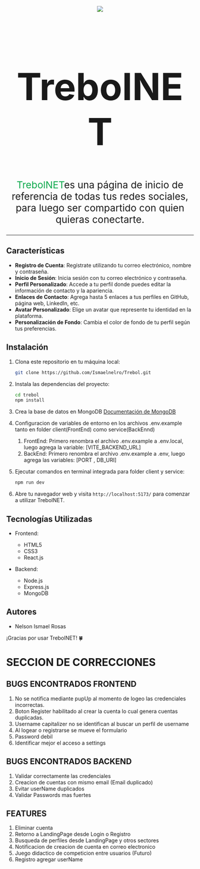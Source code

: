 
<p align="center">
<img src="https://github.com/Ismaelnelro/Trebol/blob/develop/client/public/assets/brand/logo.png?raw=true"/>
</p>
<h1 align="center" style="font-size: 100px;">TrebolNET</h1>

<p align="center" style="font-size: 26px">
<span style="color:#0EA94C">TrebolNET</span>es una página de inicio de referencia de todas tus redes sociales, para luego ser compartido con quien quieras conectarte.
</p>
<hr/>


## Características

- **Registro de Cuenta**: Regístrate utilizando tu correo electrónico, nombre y contraseña.
- **Inicio de Sesión**: Inicia sesión con tu correo electrónico y contraseña.
- **Perfil Personalizado**: Accede a tu perfil donde puedes editar la información de contacto y la apariencia.
- **Enlaces de Contacto**: Agrega hasta 5 enlaces a tus perfiles en GitHub, página web, LinkedIn, etc.
- **Avatar Personalizado**: Elige un avatar que represente tu identidad en la plataforma.
- **Personalización de Fondo**: Cambia el color de fondo de tu perfil según tus preferencias.


## Instalación

1. Clona este repositorio en tu máquina local:

    ```bash
    git clone https://github.com/Ismaelnelro/Trebol.git
    ```

2. Instala las dependencias del proyecto:

    ```bash
    cd trebol
    npm install
    ```

3. Crea la base de datos en MongoDB [Documentación de MongoDB](https://docs.mongodb.com/)


4. Configuracion de variables de entorno en los archivos .env.example tanto en folder client(FrontEnd) como service(BackEnnd)
    1.  FrontEnd: Primero renombra el archivo .env.example a .env.local, luego agrega la variable: [VITE_BACKEND_URL] 
    2.  BackEnd: Primero renombra el archivo .env.example a .env, luego agrega las variables: [PORT , DB_URI] 

5. Ejecutar comandos en terminal integrada para folder client y service:

    ```bash
    npm run dev
    ```


6. Abre tu navegador web y visita `http://localhost:5173/` para comenzar a utilizar TrebolNET.


## Tecnologías Utilizadas

- Frontend:
  - HTML5
  - CSS3
  - React.js

- Backend:
  - Node.js
  - Express.js
  - MongoDB


## Autores

- Nelson Ismael Rosas



¡Gracias por usar TrebolNET! 🍀


# SECCION DE CORRECCIONES 


## BUGS ENCONTRADOS FRONTEND
1.  No se notifica mediante pupUp al momento de logeo las credenciales incorrectas.
2.  Boton Register habilitado al crear la cuenta lo cual genera cuentas duplicadas.
3.  Username capitalizer  no se identifican al buscar un perfil de username 
4.  Al logear o registrarse se mueve el formulario
5.  Password debil
7.  Identificar mejor el acceso a settings 

## BUGS ENCONTRADOS BACKEND
1.  Validar correctamente las credenciales
2.  Creacion de cuentas con mismo email (Email duplicado)
3.  Evitar userName duplicados
4.  Validar Passwords mas fuertes


## FEATURES
1.  Eliminar cuenta
2.  Retorno a LandingPage desde Login o Registro
3.  Busqueda de perfiles desde LandingPage y otros sectores
4.  Notificacion de creacion de cuenta en correo electronico
5.  Juego didactico de competicion entre usuarios (Futuro)
6.  Registro agregar userName
